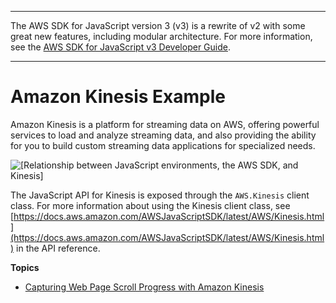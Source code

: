 --------

The AWS SDK for JavaScript version 3 \(v3\) is a rewrite of v2 with some great new features, including modular architecture\. For more information, see the [AWS SDK for JavaScript v3 Developer Guide](https://docs.aws.amazon.com/sdk-for-javascript/v3/developer-guide/welcome.html)\.

--------

# Amazon Kinesis Example<a name="kinesis-examples"></a>

Amazon Kinesis is a platform for streaming data on AWS, offering powerful services to load and analyze streaming data, and also providing the ability for you to build custom streaming data applications for specialized needs\.

![\[Relationship between JavaScript environments, the AWS SDK, and Kinesis\]](http://docs.aws.amazon.com/sdk-for-javascript/v2/developer-guide/images/code-samples-kinesis.png)

The JavaScript API for Kinesis is exposed through the `AWS.Kinesis` client class\. For more information about using the Kinesis client class, see [https://docs.aws.amazon.com/AWSJavaScriptSDK/latest/AWS/Kinesis.html](https://docs.aws.amazon.com/AWSJavaScriptSDK/latest/AWS/Kinesis.html) in the API reference\.

**Topics**
+ [Capturing Web Page Scroll Progress with Amazon Kinesis](kinesis-examples-capturing-page-scrolling.md)